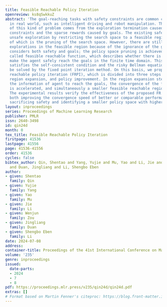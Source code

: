 ```yaml
---
title: Feasible Reachable Policy Iteration
openreview: ks8qSwkkuZ
abstract: 'The goal-reaching tasks with safety constraints are common control problems
  in real world, such as intelligent driving and robot manipulation. The difficulty
  of this kind of problem comes from the exploration termination caused by safety
  constraints and the sparse rewards caused by goals. The existing safe RL avoids
  unsafe exploration by restricting the search space to a feasible region, the essence
  of which is the pruning of the search space. However, there are still many ineffective
  explorations in the feasible region because of the ignorance of the goals. Our approach
  considers both safety and goals; the policy space pruning is achieved by a function
  called feasible reachable function, which describes whether there is a policy to
  make the agent safely reach the goals in the finite time domain. This function naturally
  satisfies the self-consistent condition and the risky Bellman equation, which can
  be solved by the fixed point iteration method. On this basis, we propose feasible
  reachable policy iteration (FRPI), which is divided into three steps: policy evaluation,
  region expansion, and policy improvement. In the region expansion step, by using
  the information of agent to reach the goals, the convergence of the feasible region
  is accelerated, and simultaneously a smaller feasible reachable region is identified.
  The experimental results verify the effectiveness of the proposed FR function in
  both improving the convergence speed of better or comparable performance without
  sacrificing safety and identifying a smaller policy space with higher sample efficiency.'
layout: inproceedings
series: Proceedings of Machine Learning Research
publisher: PMLR
issn: 2640-3498
id: qin24d
month: 0
tex_title: Feasible Reachable Policy Iteration
firstpage: 41536
lastpage: 41556
page: 41536-41556
order: 41536
cycles: false
bibtex_author: Qin, Shentao and Yang, Yujie and Mu, Yao and Li, Jie and Zou, Wenjun
  and Duan, Jingliang and Li, Shengbo Eben
author:
- given: Shentao
  family: Qin
- given: Yujie
  family: Yang
- given: Yao
  family: Mu
- given: Jie
  family: Li
- given: Wenjun
  family: Zou
- given: Jingliang
  family: Duan
- given: Shengbo Eben
  family: Li
date: 2024-07-08
address:
container-title: Proceedings of the 41st International Conference on Machine Learning
volume: '235'
genre: inproceedings
issued:
  date-parts:
  - 2024
  - 7
  - 8
pdf: https://proceedings.mlr.press/v235/qin24d/qin24d.pdf
extras: []
# Format based on Martin Fenner's citeproc: https://blog.front-matter.io/posts/citeproc-yaml-for-bibliographies/
---
```

